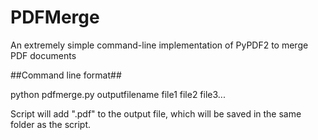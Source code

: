 # PDFMerge
An extremely simple command-line implementation of PyPDF2 to merge PDF documents

##Command line format##

python pdfmerge.py outputfilename file1 file2 file3...

Script will add ".pdf" to the output file, which will be saved in the same folder as the script.
